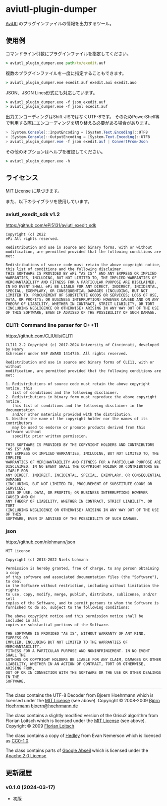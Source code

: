 # aviutl-plugin-dumper

[AviUtl](http://spring-fragrance.mints.ne.jp/aviutl/)
のプラグインファイルの情報を出力するツール。

## 使用例

コマンドライン引数にプラグインファイルを指定してください。
```cmd
> aviutl_plugin_dumper.exe path/to/exedit.auf
```

複数のプラグインファイルを一度に指定することもできます。
```cmd
> aviutl_plugin_dumper.exe exedit.auf exedit.aui exedit.auo
```

JSON、JSON Lines形式にも対応しています。
```cmd
> aviutl_plugin_dumper.exe -f json exedit.auf
> aviutl_plugin_dumper.exe -f jsonl exedit.auf
```

出力エンコーディングはShift-JISではなくUTF-8です。
そのためPowerShell等で利用する際にエンコーディングを切り替える必要がある場合があります。
```powershell
> [System.Console]::InputEncoding = [System.Text.Encoding]::UTF8
> [System.Console]::OutputEncoding = [System.Text.Encoding]::UTF8
> aviutl_plugin_dumper.exe -f json exedit.auf | ConvertFrom-Json
```

その他のオプションはヘルプを確認してください。
```cmd
> aviutl_plugin_dumper.exe -h
```

## ライセンス

[MIT License](LICENSE) に基づきます。

また、以下のライブラリを使用しています。

### aviutl_exedit_sdk v1.2

https://github.com/ePi5131/aviutl_exedit_sdk

```
Copyright (c) 2022
ePi All rights reserved.

Redistribution and use in source and binary forms, with or without modification, are permitted provided that the following conditions are met:

Redistributions of source code must retain the above copyright notice, this list of conditions and the following disclaimer.
THIS SOFTWARE IS PROVIDED BY ePi “AS IS'' AND ANY EXPRESS OR IMPLIED WARRANTIES, INCLUDING, BUT NOT LIMITED TO, THE IMPLIED WARRANTIES OF MERCHANTABILITY AND FITNESS FOR A PARTICULAR PURPOSE ARE DISCLAIMED. IN NO EVENT SHALL ePi BE LIABLE FOR ANY DIRECT, INDIRECT, INCIDENTAL, SPECIAL, EXEMPLARY, OR CONSEQUENTIAL DAMAGES (INCLUDING, BUT NOT LIMITED TO, PROCUREMENT OF SUBSTITUTE GOODS OR SERVICES; LOSS OF USE, DATA, OR PROFITS; OR BUSINESS INTERRUPTION) HOWEVER CAUSED AND ON ANY THEORY OF LIABILITY, WHETHER IN CONTRACT, STRICT LIABILITY, OR TORT (INCLUDING NEGLIGENCE OR OTHERWISE) ARISING IN ANY WAY OUT OF THE USE OF THIS SOFTWARE, EVEN IF ADVISED OF THE POSSIBILITY OF SUCH DAMAGE.
```

### CLI11: Command line parser for C++11

https://github.com/CLIUtils/CLI11

```
CLI11 2.2 Copyright (c) 2017-2024 University of Cincinnati, developed by Henry
Schreiner under NSF AWARD 1414736. All rights reserved.

Redistribution and use in source and binary forms of CLI11, with or without
modification, are permitted provided that the following conditions are met:

1. Redistributions of source code must retain the above copyright notice, this
   list of conditions and the following disclaimer.
2. Redistributions in binary form must reproduce the above copyright notice,
   this list of conditions and the following disclaimer in the documentation
   and/or other materials provided with the distribution.
3. Neither the name of the copyright holder nor the names of its contributors
   may be used to endorse or promote products derived from this software without
   specific prior written permission.

THIS SOFTWARE IS PROVIDED BY THE COPYRIGHT HOLDERS AND CONTRIBUTORS "AS IS" AND
ANY EXPRESS OR IMPLIED WARRANTIES, INCLUDING, BUT NOT LIMITED TO, THE IMPLIED
WARRANTIES OF MERCHANTABILITY AND FITNESS FOR A PARTICULAR PURPOSE ARE
DISCLAIMED. IN NO EVENT SHALL THE COPYRIGHT HOLDER OR CONTRIBUTORS BE LIABLE FOR
ANY DIRECT, INDIRECT, INCIDENTAL, SPECIAL, EXEMPLARY, OR CONSEQUENTIAL DAMAGES
(INCLUDING, BUT NOT LIMITED TO, PROCUREMENT OF SUBSTITUTE GOODS OR SERVICES;
LOSS OF USE, DATA, OR PROFITS; OR BUSINESS INTERRUPTION) HOWEVER CAUSED AND ON
ANY THEORY OF LIABILITY, WHETHER IN CONTRACT, STRICT LIABILITY, OR TORT
(INCLUDING NEGLIGENCE OR OTHERWISE) ARISING IN ANY WAY OUT OF THE USE OF THIS
SOFTWARE, EVEN IF ADVISED OF THE POSSIBILITY OF SUCH DAMAGE.
```

### json

https://github.com/nlohmann/json

```
MIT License

Copyright (c) 2013-2022 Niels Lohmann

Permission is hereby granted, free of charge, to any person obtaining a copy
of this software and associated documentation files (the "Software"), to deal
in the Software without restriction, including without limitation the rights
to use, copy, modify, merge, publish, distribute, sublicense, and/or sell
copies of the Software, and to permit persons to whom the Software is
furnished to do so, subject to the following conditions:

The above copyright notice and this permission notice shall be included in all
copies or substantial portions of the Software.

THE SOFTWARE IS PROVIDED "AS IS", WITHOUT WARRANTY OF ANY KIND, EXPRESS OR
IMPLIED, INCLUDING BUT NOT LIMITED TO THE WARRANTIES OF MERCHANTABILITY,
FITNESS FOR A PARTICULAR PURPOSE AND NONINFRINGEMENT. IN NO EVENT SHALL THE
AUTHORS OR COPYRIGHT HOLDERS BE LIABLE FOR ANY CLAIM, DAMAGES OR OTHER
LIABILITY, WHETHER IN AN ACTION OF CONTRACT, TORT OR OTHERWISE, ARISING FROM,
OUT OF OR IN CONNECTION WITH THE SOFTWARE OR THE USE OR OTHER DEALINGS IN THE
SOFTWARE.
```

* * *

The class contains the UTF-8 Decoder from Bjoern Hoehrmann which is licensed under the [MIT License](https://opensource.org/licenses/MIT) (see above). Copyright &copy; 2008-2009 [Björn Hoehrmann](https://bjoern.hoehrmann.de/) <bjoern@hoehrmann.de>

The class contains a slightly modified version of the Grisu2 algorithm from Florian Loitsch which is licensed under the [MIT License](https://opensource.org/licenses/MIT) (see above). Copyright &copy; 2009 [Florian Loitsch](https://florian.loitsch.com/)

The class contains a copy of [Hedley](https://nemequ.github.io/hedley/) from Evan Nemerson which is licensed as [CC0-1.0](https://creativecommons.org/publicdomain/zero/1.0/).

The class contains parts of [Google Abseil](https://github.com/abseil/abseil-cpp) which is licensed under the [Apache 2.0 License](https://opensource.org/licenses/Apache-2.0).

## 更新履歴

### v0.1.0 (2024-03-17)
- 初版
